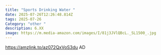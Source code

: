 ```yaml
---
title: "Sports Drinking Water "
date: 2025-07-26T12:26:48.814Z
tags: 2025-07-26
Category: "other "
description: 6.XX
image: https://m.media-amazon.com/images/I/81j3JVlQBcL._SL1500_.jpg
---
```

https://amzlink.to/az072QxVoS3du   AD